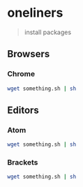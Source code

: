 # oneliners

>  install packages 


## Browsers

### Chrome

```sh
wget something.sh | sh
```

## Editors

### Atom

```sh
wget something.sh | sh
```

### Brackets

```sh
wget something.sh | sh
```